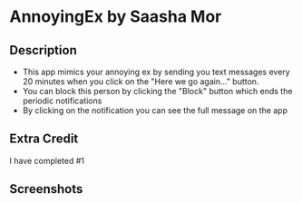 # AnnoyingEx by Saasha Mor
## Description
- This app mimics your annoying ex by sending you text messages every 20 minutes when you click on the "Here we go again..." button. 
- You can block this person by clicking the "Block" button which ends the periodic notifications
- By clicking on the notification you can see the full message on the app

## Extra Credit
I have completed #1

## Screenshots
